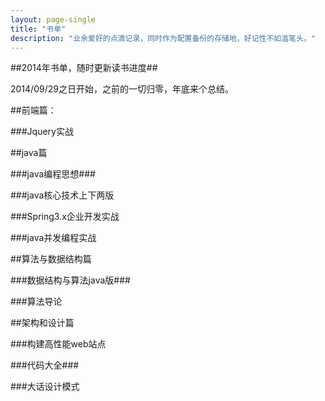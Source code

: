 ```yaml
---
layout: page-single
title: "书单"
description: "业余爱好的点滴记录，同时作为配置备份的存储地，好记性不如滥笔头。"
---
```


##2014年书单，随时更新读书进度##

2014/09/29之日开始，之前的一切归零，年底来个总结。

##前端篇：

###Jquery实战


##java篇

###java编程思想###

###java核心技术上下两版

###Spring3.x企业开发实战

###java并发编程实战


##算法与数据结构篇

###数据结构与算法java版###

###算法导论


##架构和设计篇

###构建高性能web站点

###代码大全### 

###大话设计模式



